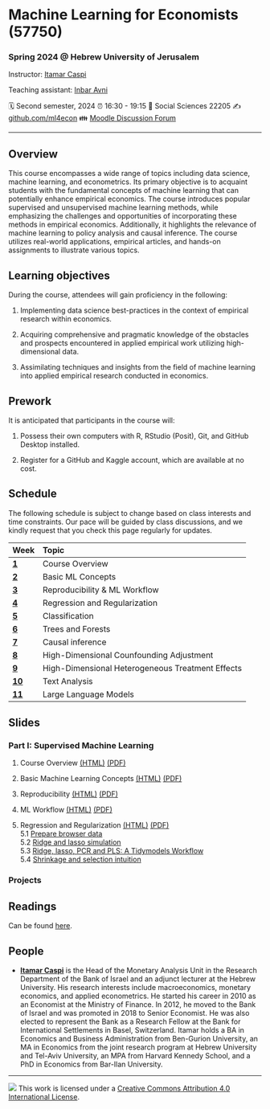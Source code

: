 Machine Learning for Economists (57750)
================

### Spring 2024 @ Hebrew University of Jerusalem

Instructor: [Itamar Caspi](https://itamarcaspi.rbind.io)

Teaching assistant: [Inbar Avni]()

:spiral_calendar: Second semester, 2024
:alarm_clock:     16:30 - 19:15
:hotel:           Social Sciences 22205
:writing_hand:    [github.com/ml4econ](https://github.com/ml4econ/lecture-notes-2024)
:family:          [Moodle Discussion Forum](https://moodle2.cs.huji.ac.il/nu24/mod/forum/view.php?id=286095)

-----

## Overview

This course encompasses a wide range of topics including data science, machine learning, and econometrics. Its primary objective is to acquaint students with the fundamental concepts of machine learning that can potentially enhance empirical economics. The course introduces popular supervised and unsupervised machine learning methods, while emphasizing the challenges and opportunities of incorporating these methods in empirical economics. Additionally, it highlights the relevance of machine learning to policy analysis and causal inference. The course utilizes real-world applications, empirical articles, and hands-on assignments to illustrate various topics.

## Learning objectives

During the course, attendees will gain proficiency in the following:

1. Implementing data science best-practices in the context of empirical research within economics.

2. Acquiring comprehensive and pragmatic knowledge of the obstacles and prospects encountered in applied empirical work utilizing high-dimensional data.

3. Assimilating techniques and insights from the field of machine learning into applied empirical research conducted in economics.


## Prework

It is anticipated that participants in the course will:

1. Possess their own computers with R, RStudio (Posit), Git, and GitHub Desktop installed.

2. Register for a GitHub and Kaggle account, which are available at no cost.


## Schedule

The following schedule is subject to change based on class interests and time constraints. Our pace will be guided by class discussions, and we kindly request that you check this page regularly for updates.

| Week                  | Topic                                               |
|:----------------------|:----------------------------------------------------|
| [**1**](#week-1)      | Course Overview                                     |
| [**2**](#week-2)      | Basic ML Concepts                                   |
| [**3**](#week-3)      | Reproducibility & ML Workflow                       |
| [**4**](#week-4)      | Regression and Regularization                       |
| [**5**](#week-5)      | Classification                                      |
| [**6**](#week-6)      | Trees and Forests                                   |
| [**7**](#week-7)      | Causal inference                                    | 
| [**8**](#week-8)      | High-Dimensional Counfounding Adjustment            |
| [**9**](#week-9)      | High-Dimensional Heterogeneous Treatment Effects    |
| [**10**](#week-10)    | Text Analysis                                       |
| [**11**](#week-11)    | Large Language Models                               |


## Slides

### Part I: Supervised Machine Learning

1. Course Overview 
[(HTML)](https://raw.githack.com/ml4econ/lecture-notes-2024/master/01-overview/01-overview.html)
[(PDF)](https://raw.githack.com/ml4econ/lecture-notes-2024/master/01-overview/01-overview.pdf) 

2. Basic Machine Learning Concepts [(HTML)](https://raw.githack.com/ml4econ/lecture-notes-2024/master/02-basic-ml-concepts/02-basic-ml-concepts.html)
[(PDF)](https://raw.githack.com/ml4econ/lecture-notes-2024/master/02-basic-ml-concepts/02-basic-ml-concepts.pdf)

3. Reproducibility
[(HTML)](https://raw.githack.com/ml4econ/lecture-notes-2024/master/03-reprod-vc/03-reprod-vc.html)
[(PDF)](https://raw.githack.com/ml4econ/lecture-notes-2024/master/03-reprod-vc/03-reprod-vc.pdf)

4. ML Workflow
[(HTML)](https://raw.githack.com/ml4econ/lecture-notes-2024/master/04-ml-workflow/04-ml-workflow.html)
[(PDF)](https://raw.githack.com/ml4econ/lecture-notes-2024/master/04-ml-workflow/04-ml-workflow.pdf)

5. Regression and Regularization
[(HTML)](https://raw.githack.com/ml4econ/lecture-notes-2024/master/05-regression-regularization/05-regression-regularization.html)
[(PDF)](https://raw.githack.com/ml4econ/lecture-notes-2024/master/05-regression-regularization/05-regression-regularization.pdf)  
  5.1 [Prepare browser data](https://raw.githack.com/ml4econ/lecture-notes-2024/master/05-regression-regularization/05-prepare-browser-data.html)  
  5.2 [Ridge and lasso simulation](https://raw.githack.com/ml4econ/lecture-notes-2024/master/05-regression-regularization/05-simulations.html)  
  5.3 [Ridge, lasso, PCR and PLS: A Tidymodels Workflow](https://raw.githack.com/ml4econ/lecture-notes-2024/master/05-regression-regularization/05-tidymodels-workflow.html)  
  5.4 [Shrinkage and selection intuition](https://raw.githack.com/ml4econ/lecture-notes-2024/master/05-regression-regularization/shrinkage-selection-intuition.html)


### Projects

## Readings

Can be found [here](https://github.com/ml4econ/lecture-notes-2024/blob/master/resources.md).

## People

+ [**Itamar Caspi**](https://itamarcaspi.rbind.io) is the Head of the Monetary Analysis Unit in the Research Department of the Bank of Israel and an adjunct lecturer at the Hebrew University. His research interests include macroeconomics, monetary economics, and applied econometrics. He started his career in 2010 as an Economist at the Ministry of Finance. In 2012, he moved to the Bank of Israel and was promoted in 2018 to Senior Economist. He was also elected to represent the Bank as a Research Fellow at the Bank for International Settlements in Basel, Switzerland. Itamar holds a BA in Economics and Business Administration from Ben-Gurion University, an MA in Economics from the joint research program at Hebrew University and Tel-Aviv University, an MPA from Harvard Kennedy School, and a PhD in Economics from Bar-Ilan University. 

-----

![](https://i.creativecommons.org/l/by/4.0/88x31.png) This work is
licensed under a [Creative Commons Attribution 4.0 International
License](https://creativecommons.org/licenses/by/4.0/).


